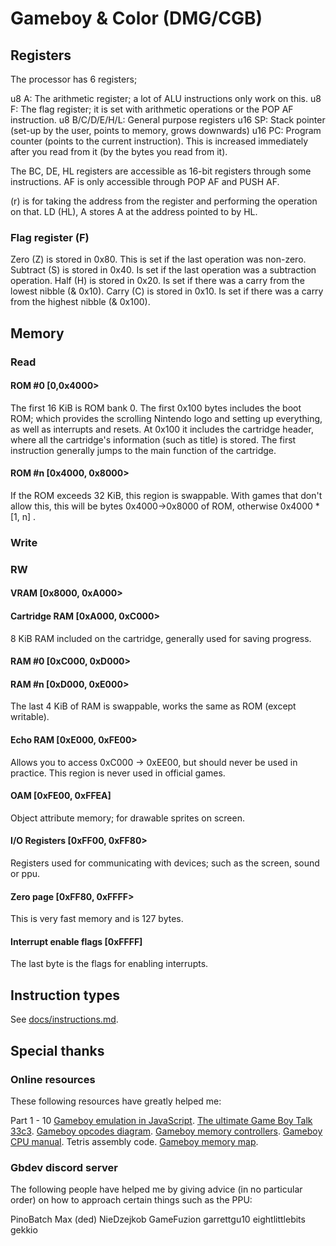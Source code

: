 # Gameboy & Color (DMG/CGB)

## Registers

The processor has 6 registers;

u8 A: The arithmetic register; a lot of ALU instructions only work on this.
u8 F: The flag register; it is set with arithmetic operations or the POP AF instruction. 
u8 B/C/D/E/H/L: General purpose registers
u16 SP: Stack pointer (set-up by the user, points to memory, grows downwards)
u16 PC: Program counter (points to the current instruction). This is increased immediately after you read from it (by the bytes you read from it).

The BC, DE, HL registers are accessible as 16-bit registers through some instructions. AF is only accessible through POP AF and PUSH AF. 

(r) is for taking the address from the register and performing the operation on that. LD (HL), A stores A at the address pointed to by HL.

### Flag register (F)

Zero (Z) is stored in 0x80. This is set if the last operation was non-zero.
Subtract (S) is stored in 0x40. Is set if the last operation was a subtraction operation.
Half (H) is stored in 0x20. Is set if there was a carry from the lowest nibble (& 0x10).
Carry (C) is stored in 0x10. Is set if there was a carry from the highest nibble (& 0x100).

## Memory

### Read

#### ROM #0 [0,0x4000>

The first 16 KiB is ROM bank 0. The first 0x100 bytes includes the boot ROM; which provides the scrolling Nintendo logo and setting up everything, as well as interrupts and resets. At 0x100 it includes the cartridge header, where all the cartridge's information (such as title) is stored. The first instruction generally jumps to the main function of the cartridge. 

#### ROM #n [0x4000, 0x8000>

If the ROM exceeds 32 KiB, this region is swappable. With games that don't allow this, this will be bytes 0x4000->0x8000 of ROM, otherwise 0x4000 * [1, n] .

### Write



### RW

#### VRAM [0x8000, 0xA000>

#### Cartridge RAM [0xA000, 0xC000>

8 KiB RAM included on the cartridge, generally used for saving progress.

#### RAM #0 [0xC000, 0xD000>

#### RAM #n [0xD000, 0xE000>

The last 4 KiB of RAM is swappable, works the same as ROM (except writable).

#### Echo RAM [0xE000, 0xFE00>

Allows you to access 0xC000 -> 0xEE00, but should never be used in practice. This region is never used in official games.

#### OAM [0xFE00, 0xFFEA]

Object attribute memory; for drawable sprites on screen.

#### I/O Registers [0xFF00, 0xFF80>

Registers used for communicating with devices; such as the screen, sound or ppu.

#### Zero page [0xFF80, 0xFFFF>

This is very fast memory and is 127 bytes.

#### Interrupt enable flags [0xFFFF]

The last byte is the flags for enabling interrupts.



## Instruction types

See [docs/instructions.md](docs/instructions.md).

## Special thanks

### Online resources

These following resources have greatly helped me:

Part 1 - 10 [Gameboy emulation  in JavaScript](http://imrannazar.com/GameBoy-Emulation-in-JavaScript:-The-CPU).
[The ultimate Game Boy Talk 33c3](https://www.youtube.com/watch?v=HyzD8pNlpwI).
[Gameboy opcodes diagram](http://techgate.fr/gb-doc/gameboy-opcodes.html).
[Gameboy memory controllers](http://gbdev.gg8.se/wiki/articles/Memory_Bank_Controllers).
[Gameboy CPU manual](http://marc.rawer.de/Gameboy/Docs/GBCPUman.pdf).
Tetris assembly code.
[Gameboy memory map](http://gameboy.mongenel.com/dmg/asmmemmap.html).

### Gbdev discord server

The following people have helped me by giving advice (in no particular order) on how to approach certain things such as the PPU:

PinoBatch
Max (ded)
NieDzejkob
GameFuzion
garrettgu10
eightlittlebits
gekkio